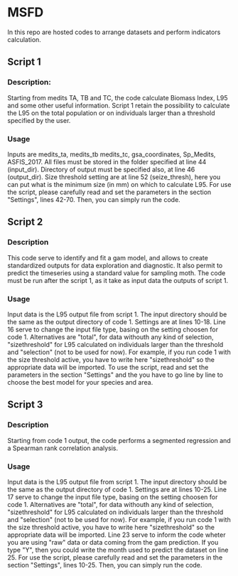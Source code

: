 # MSFD
In this repo are hosted codes to arrange datasets and perform indicators calculation.


## Script 1 

### Description:
 Starting from medits TA, TB and TC, the code calculate Biomass Index, L95 and some other useful information. Script 1 retain the possibility to calculate the L95 on the total population or on individuals larger than a threshold specified by the user.

### Usage
Inputs are medits_ta, medits_tb medits_tc, gsa_coordinates, Sp_Medits, ASFIS_2017. All files must be stored in the folder specified at line 44 (input_dir).
Directory of output must be specified also, at line 46 (output_dir). 
Size threshold setting are at line 52 (seize_thresh), here you can put what is the minimum size (in mm) on which to calculate L95. 
For use the script, please carefully read and set the parameters in the section "Settings", lines 42-70. Then, you can simply run the code.


## Script 2

### Description
This code serve to identify and fit a gam model, and allows to create standardized outputs for data exploration and diagnostic. It also permit to predict the timeseries using a standard value for sampling moth. The code must be run after the script 1, as it take as input data the outputs of script 1. 

### Usage
Input data is the L95 output file from script 1. The input directory should be the same as the output directory of code 1. Settings are at lines 10-18.
Line 16 serve to change the input file type, basing on the setting choosen for code 1. Alternatives are "total", for data withouth any kind of selection, "sizethreshold" for L95 calculated on individuals larger than the threshold and "selection" (not to be used for now). For example, if you run code 1 with the size threshold active, you have to write here "sizethreshold" so the appropriate data will be imported. 
To use the script, read and set the parameters in the section "Settings" and the you have to go line by line to choose the best model for your species and area.


## Script 3

### Description
Starting from code 1 output, the code performs a segmented regression and a Spearman rank correlation analysis. 

### Usage
Input data is the L95 output file from script 1. The input directory should be the same as the output directory of code 1. Settings are at lines 10-25.
Line 17 serve to change the input file type, basing on the setting choosen for code 1. Alternatives are "total", for data withouth any kind of selection, "sizethreshold" for L95 calculated on individuals larger than the threshold and "selection" (not to be used for now). For example, if you run code 1 with the size threshold active, you have to write here "sizethreshold" so the appropriate data will be imported. 
Line 23 serve to inform the code wheter you are using "raw" data or data coming from the gam prediction. If you type "Y", then you could write the month used to predict the dataset on line 25.
For use the script, please carefully read and set the parameters in the section "Settings", lines 10-25. Then, you can simply run the code.
